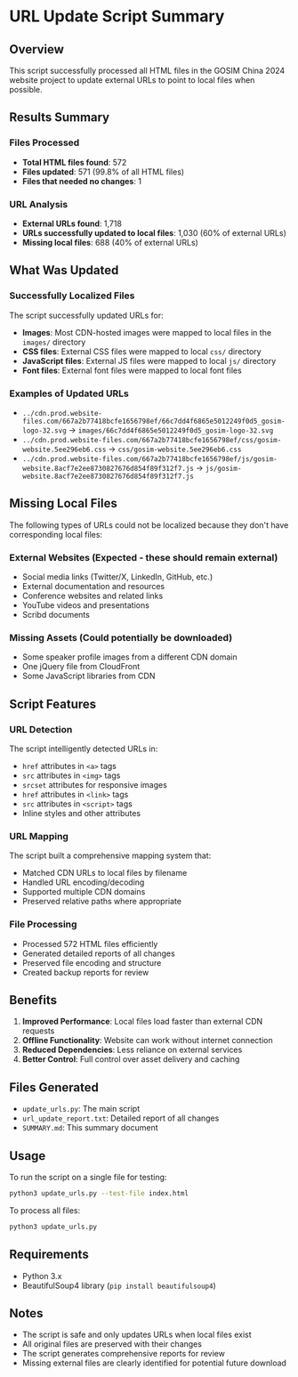 # URL Update Script Summary

## Overview
This script successfully processed all HTML files in the GOSIM China 2024 website project to update external URLs to point to local files when possible.

## Results Summary

### Files Processed
- **Total HTML files found**: 572
- **Files updated**: 571 (99.8% of all HTML files)
- **Files that needed no changes**: 1

### URL Analysis
- **External URLs found**: 1,718
- **URLs successfully updated to local files**: 1,030 (60% of external URLs)
- **Missing local files**: 688 (40% of external URLs)

## What Was Updated

### Successfully Localized Files
The script successfully updated URLs for:
- **Images**: Most CDN-hosted images were mapped to local files in the `images/` directory
- **CSS files**: External CSS files were mapped to local `css/` directory
- **JavaScript files**: External JS files were mapped to local `js/` directory
- **Font files**: External font files were mapped to local font files

### Examples of Updated URLs
- `../cdn.prod.website-files.com/667a2b77418bcfe1656798ef/66c7dd4f6865e5012249f0d5_gosim-logo-32.svg` → `images/66c7dd4f6865e5012249f0d5_gosim-logo-32.svg`
- `../cdn.prod.website-files.com/667a2b77418bcfe1656798ef/css/gosim-website.5ee296eb6.css` → `css/gosim-website.5ee296eb6.css`
- `../cdn.prod.website-files.com/667a2b77418bcfe1656798ef/js/gosim-website.8acf7e2ee8730827676d854f89f312f7.js` → `js/gosim-website.8acf7e2ee8730827676d854f89f312f7.js`

## Missing Local Files

The following types of URLs could not be localized because they don't have corresponding local files:

### External Websites (Expected - these should remain external)
- Social media links (Twitter/X, LinkedIn, GitHub, etc.)
- External documentation and resources
- Conference websites and related links
- YouTube videos and presentations
- Scribd documents

### Missing Assets (Could potentially be downloaded)
- Some speaker profile images from a different CDN domain
- One jQuery file from CloudFront
- Some JavaScript libraries from CDN

## Script Features

### URL Detection
The script intelligently detected URLs in:
- `href` attributes in `<a>` tags
- `src` attributes in `<img>` tags
- `srcset` attributes for responsive images
- `href` attributes in `<link>` tags
- `src` attributes in `<script>` tags
- Inline styles and other attributes

### URL Mapping
The script built a comprehensive mapping system that:
- Matched CDN URLs to local files by filename
- Handled URL encoding/decoding
- Supported multiple CDN domains
- Preserved relative paths where appropriate

### File Processing
- Processed 572 HTML files efficiently
- Generated detailed reports of all changes
- Preserved file encoding and structure
- Created backup reports for review

## Benefits

1. **Improved Performance**: Local files load faster than external CDN requests
2. **Offline Functionality**: Website can work without internet connection
3. **Reduced Dependencies**: Less reliance on external services
4. **Better Control**: Full control over asset delivery and caching

## Files Generated

- `update_urls.py`: The main script
- `url_update_report.txt`: Detailed report of all changes
- `SUMMARY.md`: This summary document

## Usage

To run the script on a single file for testing:
```bash
python3 update_urls.py --test-file index.html
```

To process all files:
```bash
python3 update_urls.py
```

## Requirements

- Python 3.x
- BeautifulSoup4 library (`pip install beautifulsoup4`)

## Notes

- The script is safe and only updates URLs when local files exist
- All original files are preserved with their changes
- The script generates comprehensive reports for review
- Missing external files are clearly identified for potential future download
